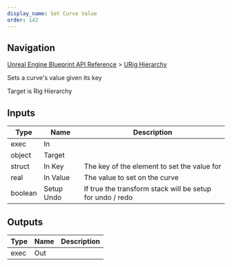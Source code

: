 ```yaml
---
display_name: Set Curve Value
order: 142
---
```

## Navigation

[Unreal Engine Blueprint API Reference](https://dev.epicgames.com/documentation/en-us/unreal-engine/BlueprintAPI) > [URig Hierarchy](https://dev.epicgames.com/documentation/en-us/unreal-engine/BlueprintAPI/URigHierarchy)

Sets a curve's value given its key

Target is Rig Hierarchy

## Inputs

| Type | Name | Description |
| --- | --- | --- |
| exec | In |  |
| object | Target |  |
| struct | In Key | The key of the element to set the value for |
| real | In Value | The value to set on the curve |
| boolean | Setup Undo | If true the transform stack will be setup for undo / redo |

## Outputs

| Type | Name | Description |
| --- | --- | --- |
| exec | Out |  |
